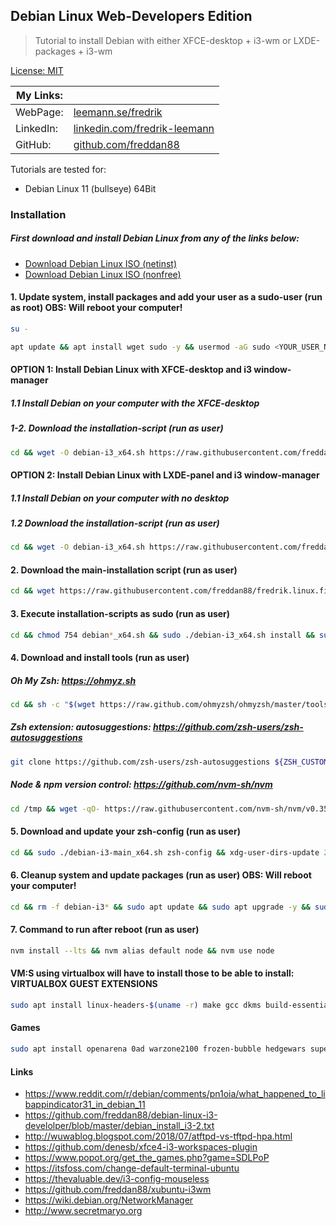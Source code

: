 ## Debian Linux Web-Developers Edition

> Tutorial to install Debian with either XFCE-desktop + i3-wm or LXDE-packages + i3-wm

[License: MIT](https://choosealicense.com/licenses/mit)

| My Links: |                                                                                      |
| --------- | ------------------------------------------------------------------------------------ |
| WebPage:  | [leemann.se/fredrik](http://www.leemann.se/fredrik)                                  |
| LinkedIn: | [linkedin.com/fredrik-leemann](https://se.linkedin.com/in/fredrik-leemann-821b19110) |
| GitHub:   | [github.com/freddan88](https://github.com/freddan88)                                 |

Tutorials are tested for:

- Debian Linux 11 (bullseye) 64Bit

### Installation

##### First download and install Debian Linux from any of the links below:

- [Download Debian Linux ISO (netinst)](https://www.debian.org/download)
- [Download Debian Linux ISO (nonfree)](https://cdimage.debian.org/cdimage/unofficial/non-free/cd-including-firmware)

#### 1. Update system, install packages and add your user as a sudo-user (run as root) OBS: Will reboot your computer!

```bash
su -
```

```bash
apt update && apt install wget sudo -y && usermod -aG sudo <YOUR_USER_NAME> && apt upgrade -y && reboot
```

#### OPTION 1: Install Debian Linux with XFCE-desktop and i3 window-manager

##### 1.1 Install Debian on your computer with the XFCE-desktop

##### 1-2. Download the installation-script (run as user)

```bash
cd && wget -O debian-i3_x64.sh https://raw.githubusercontent.com/freddan88/fredrik.linux.files/main/i3/debian-i3-xfce_x64.sh
```

#### OPTION 2: Install Debian Linux with LXDE-panel and i3 window-manager

##### 1.1 Install Debian on your computer with no desktop

##### 1.2 Download the installation-script (run as user)

```bash
cd && wget -O debian-i3_x64.sh https://raw.githubusercontent.com/freddan88/fredrik.linux.files/main/i3/debian-i3-lxde_x64.sh
```

#### 2. Download the main-installation script (run as user)

```bash
cd && wget https://raw.githubusercontent.com/freddan88/fredrik.linux.files/main/i3/debian-i3-main_x64.sh
```

#### 3. Execute installation-scripts as sudo (run as user)

```bash
cd && chmod 754 debian*_x64.sh && sudo ./debian-i3_x64.sh install && sudo ./debian-i3-main_x64.sh install
```

#### 4. Download and install tools (run as user)

##### Oh My Zsh: https://ohmyz.sh

```bash
cd && sh -c "$(wget https://raw.github.com/ohmyzsh/ohmyzsh/master/tools/install.sh -O -)"
```

##### Zsh extension: autosuggestions: https://github.com/zsh-users/zsh-autosuggestions

```bash
git clone https://github.com/zsh-users/zsh-autosuggestions ${ZSH_CUSTOM:-~/.oh-my-zsh/custom}/plugins/zsh-autosuggestions
```

##### Node & npm version control: https://github.com/nvm-sh/nvm

```bash
cd /tmp && wget -qO- https://raw.githubusercontent.com/nvm-sh/nvm/v0.35.3/install.sh | bash
```

#### 5. Download and update your zsh-config (run as user)

```bash
cd && sudo ./debian-i3-main_x64.sh zsh-config && xdg-user-dirs-update 2> /dev/null
```

#### 6. Cleanup system and update packages (run as user) OBS: Will reboot your computer!

```bash
cd && rm -f debian-i3* && sudo apt update && sudo apt upgrade -y && sudo apt autoremove -y && sudo reboot
```

#### 7. Command to run after reboot (run as user)

```bash
nvm install --lts && nvm alias default node && nvm use node
```

#### VM:S using virtualbox will have to install those to be able to install: VIRTUALBOX GUEST EXTENSIONS

```bash
sudo apt install linux-headers-$(uname -r) make gcc dkms build-essential -y
```

#### Games

```bash
sudo apt install openarena 0ad warzone2100 frozen-bubble hedgewars supertux supertuxkart quadrapassel xmoto pinball pinball-table-gnu pinball-table-hurd gnome-nibbles teeworlds -y
```

#### Links

- https://www.reddit.com/r/debian/comments/pn1oia/what_happened_to_libappindicator31_in_debian_11
- https://github.com/freddan88/debian-linux-i3-develolper/blob/master/debian_install_i3-2.txt
- http://wuwablog.blogspot.com/2018/07/atftpd-vs-tftpd-hpa.html
- https://github.com/denesb/xfce4-i3-workspaces-plugin
- https://www.popot.org/get_the_games.php?game=SDLPoP
- https://itsfoss.com/change-default-terminal-ubuntu
- https://thevaluable.dev/i3-config-mouseless
- https://github.com/freddan88/xubuntu-i3wm
- https://wiki.debian.org/NetworkManager
- http://www.secretmaryo.org
